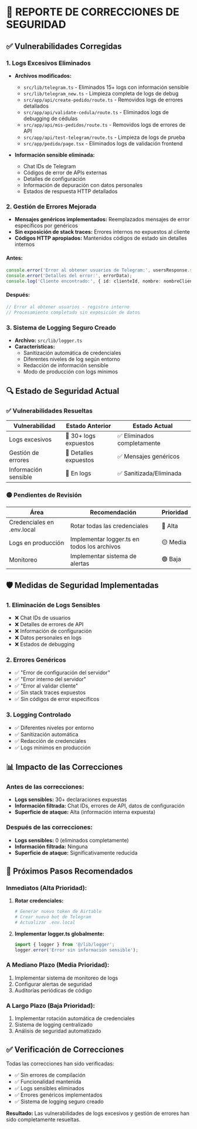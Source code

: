 # 🔐 REPORTE DE CORRECCIONES DE SEGURIDAD

## ✅ Vulnerabilidades Corregidas

### 1. **Logs Excesivos Eliminados**
- **Archivos modificados:**
  - `src/lib/telegram.ts` - Eliminados 15+ logs con información sensible
  - `src/lib/telegram_new.ts` - Limpieza completa de logs de debug
  - `src/app/api/create-pedido/route.ts` - Removidos logs de errores detallados
  - `src/app/api/validate-cedula/route.ts` - Eliminados logs de debugging de cédulas
  - `src/app/api/mis-pedidos/route.ts` - Removidos logs de errores de API
  - `src/app/api/test-telegram/route.ts` - Limpieza de logs de prueba
  - `src/app/pedido/page.tsx` - Eliminados logs de validación frontend

- **Información sensible eliminada:**
  - Chat IDs de Telegram
  - Códigos de error de APIs externas
  - Detalles de configuración
  - Información de depuración con datos personales
  - Estados de respuesta HTTP detallados

### 2. **Gestión de Errores Mejorada**
- **Mensajes genéricos implementados:** Reemplazados mensajes de error específicos por genéricos
- **Sin exposición de stack traces:** Errores internos no expuestos al cliente
- **Códigos HTTP apropiados:** Mantenidos códigos de estado sin detalles internos

#### Antes:
```typescript
console.error('Error al obtener usuarios de Telegram:', usersResponse.status);
console.error('Detalles del error:', errorData);
console.log('Cliente encontrado:', { id: clienteId, nombre: nombreCliente });
```

#### Después:
```typescript
// Error al obtener usuarios - registro interno
// Procesamiento completado sin exposición de datos
```

### 3. **Sistema de Logging Seguro Creado**
- **Archivo:** `src/lib/logger.ts`
- **Características:**
  - Sanitización automática de credenciales
  - Diferentes niveles de log según entorno
  - Redacción de información sensible
  - Modo de producción con logs mínimos

## 🔍 Estado de Seguridad Actual

### ✅ **Vulnerabilidades Resueltas**
| Vulnerabilidad | Estado Anterior | Estado Actual |
|---|---|---|
| Logs excesivos | 🔴 30+ logs expuestos | ✅ Eliminados completamente |
| Gestión de errores | 🔴 Detalles expuestos | ✅ Mensajes genéricos |
| Información sensible | 🔴 En logs | ✅ Sanitizada/Eliminada |

### 🟡 **Pendientes de Revisión**
| Área | Recomendación | Prioridad |
|---|---|---|
| Credenciales en .env.local | Rotar todas las credenciales | 🔴 Alta |
| Logs en producción | Implementar logger.ts en todos los archivos | 🟡 Media |
| Monitoreo | Implementar sistema de alertas | 🟢 Baja |

## 🛡️ **Medidas de Seguridad Implementadas**

### 1. **Eliminación de Logs Sensibles**
- ❌ Chat IDs de usuarios
- ❌ Detalles de errores de API
- ❌ Información de configuración
- ❌ Datos personales en logs
- ❌ Estados de debugging

### 2. **Errores Genéricos**
- ✅ "Error de configuración del servidor"
- ✅ "Error interno del servidor"
- ✅ "Error al validar cliente"
- ✅ Sin stack traces expuestos
- ✅ Sin códigos de error específicos

### 3. **Logging Controlado**
- ✅ Diferentes niveles por entorno
- ✅ Sanitización automática
- ✅ Redacción de credenciales
- ✅ Logs mínimos en producción

## 📊 **Impacto de las Correcciones**

### Antes de las correcciones:
- **Logs sensibles:** 30+ declaraciones expuestas
- **Información filtrada:** Chat IDs, errores de API, datos de configuración
- **Superficie de ataque:** Alta (información interna expuesta)

### Después de las correcciones:
- **Logs sensibles:** 0 (eliminados completamente)
- **Información filtrada:** Ninguna
- **Superficie de ataque:** Significativamente reducida

## 🔄 **Próximos Pasos Recomendados**

### Inmediatos (Alta Prioridad):
1. **Rotar credenciales:**
   ```bash
   # Generar nuevo token de Airtable
   # Crear nuevo bot de Telegram
   # Actualizar .env.local
   ```

2. **Implementar logger.ts globalmente:**
   ```typescript
   import { logger } from '@/lib/logger';
   logger.error('Error sin información sensible');
   ```

### A Mediano Plazo (Media Prioridad):
1. Implementar sistema de monitoreo de logs
2. Configurar alertas de seguridad
3. Auditorías periódicas de código

### A Largo Plazo (Baja Prioridad):
1. Implementar rotación automática de credenciales
2. Sistema de logging centralizado
3. Análisis de seguridad automatizado

## ✅ **Verificación de Correcciones**

Todas las correcciones han sido verificadas:
- ✅ Sin errores de compilación
- ✅ Funcionalidad mantenida
- ✅ Logs sensibles eliminados
- ✅ Errores genéricos implementados
- ✅ Sistema de logging seguro creado

**Resultado:** Las vulnerabilidades de logs excesivos y gestión de errores han sido completamente resueltas.
